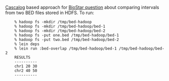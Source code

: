 [Cascalog][1] based approach for [BioStar question][2] about
comparing intervals from two BED files stored in HDFS. To run:

        % hadoop fs -mkdir /tmp/bed-hadoop
        % hadoop fs -mkdir /tmp/bed-hadoop/bed-1
        % hadoop fs -mkdir /tmp/bed-hadoop/bed-2
        % hadoop fs -put one.bed /tmp/bed-hadoop/bed-1
        % hadoop fs -put two.bed /tmp/bed-hadoop/bed-2
        % lein deps
        % lein run :bed-overlap /tmp/bed-hadoop/bed-1 /tmp/bed-hadoop/bed-2
        RESULTS
        ----------
        chr1 20 30
        chr2 40 50
        ----------

[1]: http://github.com/nathanmarz/cascalog
[2]: http://biostar.stackexchange.com/questions/8821/hadoop-genomic-segments-and-join
